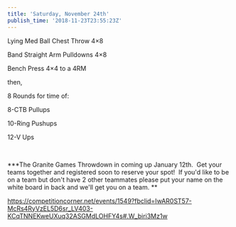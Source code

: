 ```yaml
---
title: 'Saturday, November 24th'
publish_time: '2018-11-23T23:55:23Z'
---
```


Lying Med Ball Chest Throw 4×8

Band Straight Arm Pulldowns 4×8

Bench Press 4×4 to a 4RM

then,

8 Rounds for time of:

8-CTB Pullups

10-Ring Pushups

12-V Ups

 

**\*The Granite Games Throwdown in coming up January 12th.  Get your
teams together and registered soon to reserve your spot!  If you'd like
to be on a team but don't have 2 other teammates please put your name on
the white board in back and we'll get you on a team. **

<https://competitioncorner.net/events/1549?fbclid=IwAR0ST57-McRs4RyVzEL5D6sr_LV403-KCqTNNEKweUXuq32ASGMdLOHFY4s#.W_biri3Mz1w>
